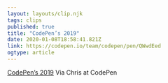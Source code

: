 ```yaml
---
layout: layouts/clip.njk 
tags: clips 
published: true 
title: "CodePen’s 2019" 
date: 2020-01-08T18:58:41.821Z 
link: https://codepen.io/team/codepen/pen/QWwdEed 
ogtype: article 
---
```

[CodePen’s 2019](https://codepen.io/team/codepen/pen/QWwdEed) 
Via Chris at CodePen